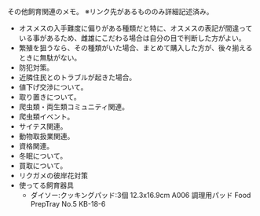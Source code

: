 ---
---

その他飼育関連のメモ。
※リンク先があるもののみ詳細記述済み。  

* オスメスの入手難度に偏りがある種類だと特に、オスメスの表記が間違っている事があるため、雌雄にこだわる場合は自分の目で判断した方がよい。
* 繁殖を狙うなら、その種類がいた場合、まとめて購入した方が、後々揃えるときに無駄がない。
* 防犯対策。
* 近隣住民とのトラブルが起きた場合。
* 値下げ交渉について。
* 取り置きについて。
* 爬虫類・両生類コミュニティ関連。
* 爬虫類イベント。
* サイテス関連。
* 動物取扱業関連。
* 資格関連。
* 冬眠について。
* 買取について。
* リクガメの彼岸花対策
* 使ってる飼育器具
    - ダイソー:クッキングパッド:3個 12.3x16.9cm A006 調理用パッド Food PrepTray No.5 KB-18-6